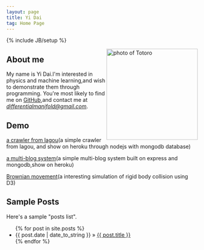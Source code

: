 ```yaml
---
layout: page
title: Yi Dai 
tag: Home Page 
---
```

{% include JB/setup %}

<img style="margin-top: auto;float: right;display: inline;" src="{{ BASE_PATH }}images/Totoro.jpeg" title="Totoro" alt="photo of Totoro" width="240px" />
    
## About me

My name is Yi Dai.I'm interested in physics and machine learning,and wish to demonstrate them through programming.
You're most likely to find me on [GitHub](https://github.com/differentialmanifold),and contact me at *differentialmanifold@gmail.com*.

## Demo

[a crawler from lagou](http://blogmongo-differentialmanifold.herokuapp.com/)(a simple crawler from lagou, and show on heroku through nodejs with mongodb database)

[a multi-blog system](http://blog-differentialmanifold.herokuapp.com/)(a simple multi-blog system built on express and mongodb,show on heroku)

[Brownian movement](http://jsfiddle.net/everybody76/8oj3f1eb/embedded/result/)(a interesting simulation of rigid body collision using D3)

## Sample Posts

Here's a sample "posts list".

<ul class="posts">
  {% for post in site.posts %}
    <li><span>{{ post.date | date_to_string }}</span> &raquo; <a href="{{ BASE_PATH }}{{ post.url }}">{{ post.title }}</a></li>
  {% endfor %}
</ul>

